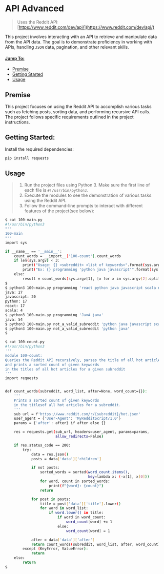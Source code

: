 # API Advanced
> Uses the Reddit API:  
> [https://www.reddit.com/dev/api/](https://www.reddit.com/dev/api/)  

This project involves interacting with an API to retrieve and manipulate data from the API data. The goal is to demonstrate proficiency in working with APIs, handling `JSON` data, pagination, and other relevant skills.

#### [Jump To:]()

- [Premise](#premise)
- [Getting Started](#getting-started)
- [Usage](#usage)


## Premise

This project focuses on using the Reddit API to accomplish various tasks such as fetching posts, sorting data, and performing recursive API calls. The project follows specific requirements outlined in the project instructions.

## Getting Started:
Install the required dependencies:

```bash
pip install requests
```

## Usage

> 1. Run the project files using Python 3. Make sure the first line of each file is `#!/usr/bin/python3`.  
> 2. Execute the modules to see the demonstration of various tasks using the Reddit API.  
> 3. Follow the command-line prompts to interact with different features of the project(see below):  

```bash
$ cat 100-main.py 
#!/usr/bin/python3
"""
100-main
"""
import sys

if __name__ == '__main__':
    count_words = __import__('100-count').count_words
    if len(sys.argv) < 3:
        print("Usage: {} <subreddit> <list of keywords>".format(sys.argv[0]))
        print("Ex: {} programming 'python java javascript'".format(sys.argv[0]))
    else:
        result = count_words(sys.argv[1], [x for x in sys.argv[2].split()])
$             
$ python3 100-main.py programming 'react python java javascript scala no_results_for_this_one'
java: 27
javascript: 20
python: 17
react: 17
scala: 4
$ python3 100-main.py programming 'JavA java'
java: 54
$ python3 100-main.py not_a_valid_subreddit 'python java javascript scala no_results_for_this_one'
$ python3 100-main.py not_a_valid_subreddit 'python java'
$ 
```

```bash
$ cat 100-count.py
#!/usr/bin/python3
'''
module 100-count:
Queries the Reddit API recursively, parses the title of all hot articles
and prints a sorted count of given keywords
in the titles of all hot articles for a given subreddit
'''
import requests


def count_words(subreddit, word_list, after=None, word_count={}):
    '''
    Prints a sorted count of given keywords
    in the titlesof all hot articles for a subreddit.
    '''
    sub_url = f'https://www.reddit.com/r/{subreddit}/hot.json'
    user_agent = {'User-Agent': 'MyRedditScript/1.0'}
    params = {'after': after} if after else {}

    res = requests.get(sub_url, headers=user_agent, params=params,
                       allow_redirects=False)

    if res.status_code == 200:
        try:
            data = res.json()
            posts = data['data']['children']

            if not posts:
                sorted_words = sorted(word_count.items(),
                                      key=lambda x: (-x[1], x[0]))
                for word, count in sorted_words:
                    print(f"{word}: {count}")
                return

            for post in posts:
                title = post['data']['title'].lower()
                for word in word_list:
                    if word.lower() in title:
                        if word in word_count:
                            word_count[word] += 1
                        else:
                            word_count[word] = 1

            after = data['data']['after']
            return count_words(subreddit, word_list, after, word_count)
        except (KeyError, ValueError):
            return
    else:
        return
$
```
